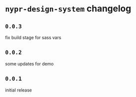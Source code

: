 # `nypr-design-system` changelog

## `0.0.3`
fix build stage for sass vars

## `0.0.2`
some updates for demo

## `0.0.1`
initial release
